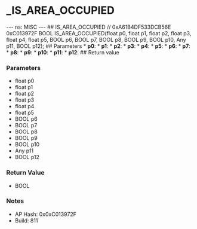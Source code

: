 # _IS_AREA_OCCUPIED

--- ns: MISC --- ## IS_AREA_OCCUPIED  // 0xA61B4DF533DCB56E 0xC013972F BOOL IS_AREA_OCCUPIED(float p0, float p1, float p2, float p3, float p4, float p5, BOOL p6, BOOL p7, BOOL p8, BOOL p9, BOOL p10, Any p11, BOOL p12);   ## Parameters * **p0**: * **p1**: * **p2**: * **p3**: * **p4**: * **p5**: * **p6**: * **p7**: * **p8**: * **p9**: * **p10**: * **p11**: * **p12**:  ## Return value

### Parameters
* float p0
* float p1
* float p2
* float p3
* float p4
* float p5
* BOOL p6
* BOOL p7
* BOOL p8
* BOOL p9
* BOOL p10
* Any p11
* BOOL p12

### Return Value
* BOOL

### Notes
* AP Hash: 0x0xC013972F
* Build: 811

